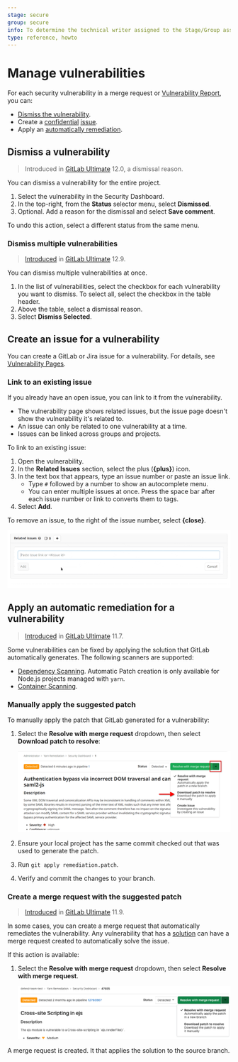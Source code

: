 ```yaml
---
stage: secure
group: secure
info: To determine the technical writer assigned to the Stage/Group associated with this page, see https://about.gitlab.com/handbook/engineering/ux/technical-writing/#assignments
type: reference, howto
---
```


# Manage vulnerabilities

For each security vulnerability in a merge request or [Vulnerability Report](vulnerability_report/index.md),
you can:

- [Dismiss the vulnerability](#dismiss-a-vulnerability).
- Create a [confidential](../project/issues/confidential_issues.md)
  [issue](vulnerabilities/index.md#create-a-gitlab-issue-for-a-vulnerability).
- Apply an [automatically remediation](#apply-an-automatic-remediation-for-a-vulnerability).

## Dismiss a vulnerability

> Introduced in [GitLab Ultimate](https://about.gitlab.com/pricing/) 12.0, a dismissal reason.

You can dismiss a vulnerability for the entire project.

1. Select the vulnerability in the Security Dashboard.
1. In the top-right, from the **Status** selector menu, select **Dismissed**.
1. Optional. Add a reason for the dismissal and select **Save comment**.

To undo this action, select a different status from the same menu.

### Dismiss multiple vulnerabilities

> [Introduced](https://gitlab.com/gitlab-org/gitlab/-/issues/35816) in [GitLab Ultimate](https://about.gitlab.com/pricing/) 12.9.

You can dismiss multiple vulnerabilities at once.

1. In the list of vulnerabilities, select the checkbox for each vulnerability you want to dismiss.
   To select all, select the checkbox in the table header.
1. Above the table, select a dismissal reason.
1. Select **Dismiss Selected**.

## Create an issue for a vulnerability

You can create a GitLab or Jira issue for a vulnerability. For details, see [Vulnerability Pages](vulnerabilities/index.md).

### Link to an existing issue

If you already have an open issue, you can link to it from the vulnerability.

- The vulnerability page shows related issues, but the issue page doesn't show the vulnerability it's related to.
- An issue can only be related to one vulnerability at a time.
- Issues can be linked across groups and projects.

To link to an existing issue:

1. Open the vulnerability.
1. In the **Related Issues** section, select the plus (**{plus}**) icon.
1. In the text box that appears, type an issue number or paste an issue link.
   - Type `#` followed by a number to show an autocomplete menu.
   - You can enter multiple issues at once. Press the space bar after each issue number or link to converts them to tags.
1. Select **Add**.

To remove an issue, to the right of the issue number, select **{close}**.

![Vulnerability related issues text box tags animation](img/vulnerability_related_issues_text_box_tags_v13_2.gif)

## Apply an automatic remediation for a vulnerability

> [Introduced](https://gitlab.com/gitlab-org/gitlab/-/issues/5656) in [GitLab Ultimate](https://about.gitlab.com/pricing/) 11.7.

Some vulnerabilities can be fixed by applying the solution that GitLab automatically generates.
The following scanners are supported:

- [Dependency Scanning](dependency_scanning/index.md).
  Automatic Patch creation is only available for Node.js projects managed with
  `yarn`.
- [Container Scanning](container_scanning/index.md).

### Manually apply the suggested patch

To manually apply the patch that GitLab generated for a vulnerability:

1. Select the **Resolve with merge request** dropdown, then select **Download patch to resolve**:

   ![Resolve with Merge Request button dropdown](img/vulnerability_page_merge_request_button_dropdown_v13_1.png)

1. Ensure your local project has the same commit checked out that was used to generate the patch.
1. Run `git apply remediation.patch`.
1. Verify and commit the changes to your branch.

### Create a merge request with the suggested patch

> [Introduced](https://gitlab.com/gitlab-org/gitlab/-/issues/9224) in [GitLab Ultimate](https://about.gitlab.com/pricing/) 11.9.

In some cases, you can create a merge request that automatically remediates the
vulnerability. Any vulnerability that has a
[solution](#apply-an-automatic-remediation-for-a-vulnerability) can have a merge
request created to automatically solve the issue.

If this action is available:

1. Select the **Resolve with merge request** dropdown, then select **Resolve with merge request**.

   ![Create merge request from vulnerability](img/create_mr_from_vulnerability_v13_4.png)

A merge request is created. It that applies the solution to the source branch.

